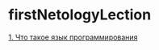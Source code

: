# firstNetologyLection

[1. Что такое язык программирования](https://github.com/VaheBard/firstNetologyLection/blob/main/whatIsTheProgramming.md)
